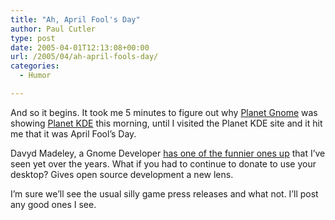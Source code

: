 ```yaml
---
title: "Ah, April Fool's Day"
author: Paul Cutler
type: post
date: 2005-04-01T12:13:08+00:00
url: /2005/04/ah-april-fools-day/
categories:
  - Humor

---
```

And so it begins. It took me 5 minutes to figure out why [Planet Gnome][1] was showing [Planet KDE][2] this morning, until I visited the Planet KDE site and it hit me that it was April Fool&#8217;s Day.

Davyd Madeley, a Gnome Developer [has one of the funnier ones up][3] that I&#8217;ve seen yet over the years. What if you had to continue to donate to use your desktop? Gives open source development a new lens.

I&#8217;m sure we&#8217;ll see the usual silly game press releases and what not. I&#8217;ll post any good ones I see.

 [1]: http://planet.gnome.org
 [2]: http://planetkde.org
 [3]: http://www.livejournal.com/users/davyd/139147.html